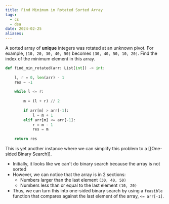 ```yaml
---
title: Find Minimum in Rotated Sorted Array
tags:
  - cs
  - dsa
date: 2024-02-25
aliases:
---
```

A sorted array of **unique** integers was rotated at an unknown pivot. For example, `[10, 20, 30, 40, 50]` becomes `[30, 40, 50, 10, 20]`. Find the index of the minimum element in this array.

```python
def find_min_rotated(arr: List[int]) -> int:
    
    l, r = 0, len(arr) - 1
    res = -1
    
    while l <= r:
        
        m = (l + r) // 2
        
        if arr[m] > arr[-1]:
            l = m + 1
        elif arr[m] <= arr[-1]:
            r = m - 1
            res = m
    
    return res
```

This is yet another instance where we can simplify this problem to a [[One-sided Binary Search]]. 
- Initially, it looks like we can't do binary search because the array is not sorted
- However, we can notice that the array is in 2 sections: 
	- Numbers larger than the last element `(30, 40, 50)`
	- Numbers less than or equal to the last element `(10, 20)`
- Thus, we can turn this into one-sided binary search by using a `feasible` function that compares against the last element of the array, `<= arr[-1]`.